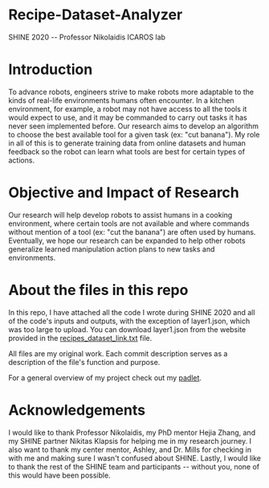 # Recipe-Dataset-Analyzer
SHINE 2020 -- Professor Nikolaidis ICAROS lab

# Introduction
To advance robots, engineers strive to make
robots more adaptable to the kinds of real-life
environments humans often encounter. In a
kitchen environment, for example, a robot may
not have access to all the tools it would expect to
use, and it may be commanded to carry out tasks
it has never seen implemented before. Our
research aims to develop an algorithm to choose
the best available tool for a given task (ex: "cut
banana"). My role in all of this is to generate
training data from online datasets and human
feedback so the robot can learn what tools are
best for certain types of actions.

# Objective and Impact of Research
Our research will help develop robots to assist
humans in a cooking environment, where certain
tools are not available and where commands
without mention of a tool (ex: "cut the banana")
are often used by humans. Eventually, we hope
our research can be expanded to help other
robots generalize learned manipulation action
plans to new tasks and environments.

# About the files in this repo
In this repo, I have attached all the code I wrote during SHINE 2020 and all of the code's inputs and outputs, with the exception of layer1.json, which was too large to upload. You can download layer1.json from the website provided in the [recipes_dataset_link.txt](recipes_dataset_link.txt) file. 

All files are my original work. Each commit description serves as a description of the file's function and purpose.

For a general overview of my project check out my [padlet](https://padlet.com/USCViterbiSTEM/SHINE20_RuthB). 

# Acknowledgements
I would like to thank Professor Nikolaidis, my
PhD mentor Hejia Zhang, and my SHINE
partner Nikitas Klapsis for helping me in my
research journey. I also want to thank my center
mentor, Ashley, and Dr. Mills for checking in
with me and making sure I wasn't confused
about SHINE. Lastly, I would like to thank the
rest of the SHINE team and participants --
without you, none of this would have been
possible.
